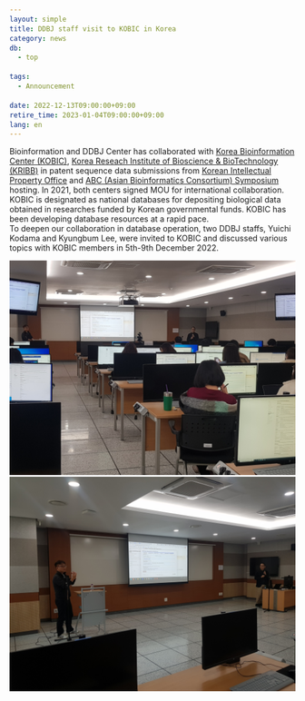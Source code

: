 ```yaml
---
layout: simple
title: DDBJ staff visit to KOBIC in Korea
category: news
db:
  - top

tags:
  - Announcement

date: 2022-12-13T09:00:00+09:00
retire_time: 2023-01-04T09:00:00+09:00
lang: en
---
```


Bioinformation and DDBJ Center has collaborated with [Korea Bioinformation Center \(KOBIC\)](https://www.kobic.re.kr/kobic/), [Korea Reseach Institute of Bioscience & BioTechnology \(KRIBB\)](https://www.kribb.re.kr/eng2/main/main.jsp) in patent sequence data submissions from [Korean Intellectual Property Office](https://www.kipo.go.kr/en/MainApp?c=1000) and [ABC \(Asian Bioinformatics Consortium\) Symposium](http://abcsymposium.org/) hosting. In 2021, both centers signed MOU for international collaboration.  
KOBIC is designated as national databases for depositing biological data obtained in researches funded by Korean governmental funds. KOBIC has been developing database resources at a rapid pace.   
To deepen our collaboration in database operation, two DDBJ staffs, Yuichi Kodama and Kyungbum Lee, were invited to KOBIC and discussed various topics with KOBIC members in 5th-9th December 2022.

<img src="/assets/images/news/kobic1.jpg" class="w400">   

<img src="/assets/images/news/kobic2.jpg" class="w400">


